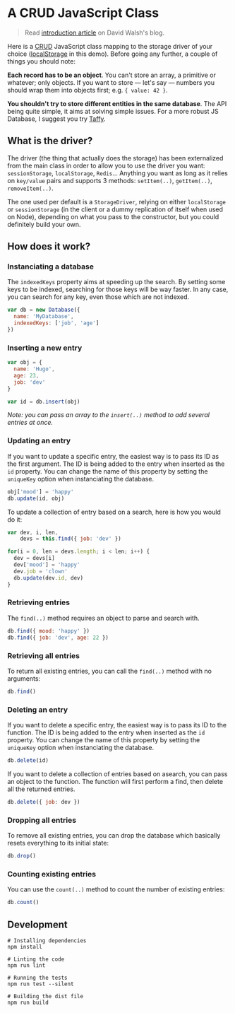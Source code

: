 # A CRUD JavaScript Class

> Read [introduction article](http://davidwalsh.name/crud-javascript-class) on David Walsh's blog.

Here is a [CRUD](http://en.wikipedia.org/wiki/Create,_read,_update_and_delete) JavaScript class mapping to the storage driver of your choice ([localStorage](https://developer.mozilla.org/en-US/docs/Web/Guide/API/DOM/Storage) in this demo). Before going any further, a couple of things you should note:

**Each record has to be an object**. You can't store an array, a primitive or whatever; only objects. If you want to store &mdash; let's say &mdash; numbers you should wrap them into objects first; e.g. `{ value: 42 }`.

**You shouldn't try to store different entities in the same database**. The API being quite simple, it aims at solving simple issues. For a more robust JS Database, I suggest you try [Taffy](http://www.taffydb.com/).

## What is the driver?

The driver (the thing that actually does the storage) has been externalized from the main class in order to allow you to use the driver you want: `sessionStorage`, `localStorage`, `Redis`... Anything you want as long as it relies on `key/value` pairs and supports 3 methods: `setItem(..)`, `getItem(..)`, `removeItem(..)`.

The one used per default is a `StorageDriver`, relying on either `localStorage` or `sessionStorage` (in the client or a dummy replication of itself when used on Node), depending on what you pass to the constructor, but you could definitely build your own.

## How does it work?

### Instanciating a database

The `indexedKeys` property aims at speeding up the search. By setting some keys to be indexed, searching for those keys will be way faster. In any case, you can search for any key, even those which are not indexed.

``` js
var db = new Database({
  name: 'MyDatabase',
  indexedKeys: ['job', 'age']
})
```

### Inserting a new entry

``` js
var obj = {
  name: 'Hugo',
  age: 23,
  job: 'dev'
}

var id = db.insert(obj)
```

*Note: you can pass an array to the `insert(..)` method to add several entries at once.*

### Updating an entry

If you want to update a specific entry, the easiest way is to pass its ID as the first argument. The ID is being added to the entry when inserted as the `id` property. You can change the name of this property by setting the `uniqueKey` option when instanciating the database.

``` js
obj['mood'] = 'happy'
db.update(id, obj)
```

To update a collection of entry based on a search, here is how you would do it:

``` js
var dev, i, len,
    devs = this.find({ job: 'dev' })

for(i = 0, len = devs.length; i < len; i++) {
  dev = devs[i]
  dev['mood'] = 'happy'
  dev.job = 'clown'
  db.update(dev.id, dev)
}
```

### Retrieving entries

The `find(..)` method requires an object to parse and search with.

``` js
db.find({ mood: 'happy' })
db.find({ job: 'dev', age: 22 })
```

### Retrieving all entries

To return all existing entries, you can call the `find(..)` method with no arguments:

``` js
db.find()
```

### Deleting an entry

If you want to delete a specific entry, the easiest way is to pass its ID to the function. The ID is being added to the entry when inserted as the `id` property. You can change the name of this property by setting the `uniqueKey` option when instanciating the database.

``` js
db.delete(id)
```

If you want to delete a collection of entries based on asearch, you can pass an object to the function. The function will first perform a find, then delete all the returned entries.

``` js
db.delete({ job: dev })
```

### Dropping all entries

To remove all existing entries, you can drop the database which basically resets everything to its initial state:

```js
db.drop()
```

### Counting existing entries

You can use the `count(..)` method to count the number of existing entries:

```js
db.count()
```

## Development

```
# Installing dependencies
npm install

# Linting the code
npm run lint

# Running the tests
npm run test --silent

# Building the dist file
npm run build
```
